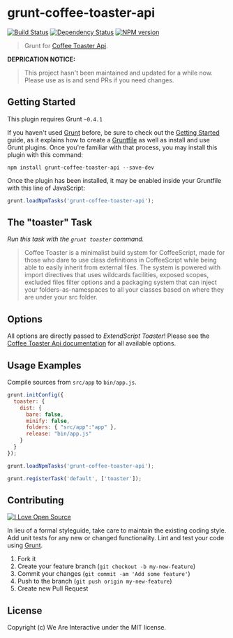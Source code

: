 # grunt-coffee-toaster-api

[![Build Status](https://travis-ci.org/weareinteractive/grunt-coffee-toaster-api.png?branch=master)](https://travis-ci.org/weareinteractive/grunt-coffee-toaster-api)
[![Dependency Status](https://gemnasium.com/weareinteractive/grunt-coffee-toaster-api.png)](https://gemnasium.com/weareinteractive/grunt-coffee-toaster-api)
[![NPM version](https://badge.fury.io/js/grunt-coffee-toaster-api.png)](http://badge.fury.io/js/grunt-coffee-toaster-api)

> Grunt for [Coffee Toaster Api](https://github.com/weareinteractive/node-coffee-toaster-api).

**DEPRICATION NOTICE:**

> This project hasn't been maintained and updated for a while now. 
> Please use as is and send PRs if you need changes.

## Getting Started

This plugin requires Grunt `~0.4.1`

If you haven't used [Grunt](http://gruntjs.com/) before, be sure to check out the [Getting Started](http://gruntjs.com/getting-started) guide, as it explains how to create a [Gruntfile](http://gruntjs.com/sample-gruntfile) as well as install and use Grunt plugins. Once you're familiar with that process, you may install this plugin with this command:

```shell
npm install grunt-coffee-toaster-api --save-dev
```

Once the plugin has been installed, it may be enabled inside your Gruntfile with this line of JavaScript:

```js
grunt.loadNpmTasks('grunt-coffee-toaster-api');
```

## The "toaster" Task

*Run this task with the `grunt toaster` command.*

> Coffee Toaster is a minimalist build system for CoffeeScript, made for those who dare to use class definitions in CoffeeScript while being able to easily inherit from external files. The system is powered with import directives that uses wildcards facilities, exposed scopes, excluded files filter options and a packaging system that can inject your folders-as-namespaces to all your classes based on where they are under your src folder.

## Options

All options are directly passed to *ExtendScript Toaster*!
Please see the [Coffee Toaster Api documentation](https://github.com/weareinteractive/node-coffee-toaster-api) for all available options.

## Usage Examples

Compile sources from `src/app` to `bin/app.js`.

```javascript
grunt.initConfig({
  toaster: {
    dist: {
      bare: false,
      minify: false,
      folders: { "src/app":"app" },
      release: "bin/app.js"
    }
  }
});

grunt.loadNpmTasks('grunt-coffee-toaster-api');

grunt.registerTask('default', ['toaster']);
```

## Contributing
[![I Love Open Source](http://www.iloveopensource.io/images/logo-lightbg.png)](http://www.iloveopensource.io/projects/52ee312487659fce66000050)

In lieu of a formal styleguide, take care to maintain the existing coding style. Add unit tests for any new or changed functionality. Lint and test your code using [Grunt](http://gruntjs.com/).

1. Fork it
2. Create your feature branch (`git checkout -b my-new-feature`)
3. Commit your changes (`git commit -am 'Add some feature'`)
4. Push to the branch (`git push origin my-new-feature`)
5. Create new Pull Request

## License
Copyright (c) We Are Interactive under the MIT license.
